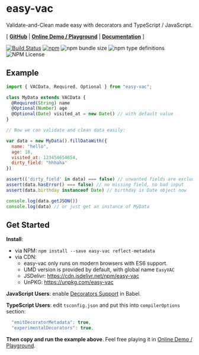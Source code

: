 # easy-vac

Validate-and-Clean made easy with decorators and TypeScript / JavaScript.

[
  **[GitHub](https://github.com/lyonbot/easy-vac)** | 
  **[Online Demo / Playground](https://lyonbot.github.io/easy-vac/)** | 
  **[Documentation](https://github.com/lyonbot/easy-vac/wiki)**
]

[![Build Status](https://travis-ci.org/lyonbot/easy-vac.svg?branch=master)](https://travis-ci.org/lyonbot/easy-vac)
[![npm](https://img.shields.io/npm/v/easy-vac.svg)](https://www.npmjs.com/package/easy-vac)
![npm bundle size](https://img.shields.io/bundlephobia/minzip/easy-vac.svg)
![npm type definitions](https://img.shields.io/npm/types/easy-vac.svg)
![NPM License](https://img.shields.io/npm/l/easy-vac.svg)

## Example

```javascript
import { VACData, Required, Optional } from "easy-vac";

class MyData extends VACData {
  @Required(String) name
  @Optional(Number) age
  @Optional(Date) visited_at = new Date() // with default value
}

// Now we can validate and clean data easily:

var data = new MyData().fillDataWith({
  name: "hello",
  age: 18,
  visited_at: 123454654654,
  dirty_field: "hhhaha"
})

assert(('dirty_field' in data) === false) // unwanted fields are excluded
assert(data.hasError() === false) // no missing field, no bad input
assert(data.birthday instanceof Date) // birthday is Date object now

console.log(data.getJSON())
console.log(data) // or just get an instance of MyData
```

## Get Started

**Install**: 

- via NPM: `npm install --save easy-vac reflect-metadata`
- via CDN:
  - easy-vac only runs on modern browsers with ES6 support.
  - UMD version is provided by default, with global name `EasyVAC`
  - JSDelivr: <https://cdn.jsdelivr.net/npm/easy-vac>
  - UnPKG: <https://unpkg.com/easy-vac>

**JavaScript Users**: enable [Decorators Support](https://babeljs.io/docs/en/babel-plugin-proposal-decorators) in Babel.

**TypeScript Users**: edit `tsconfig.json` and put this into `compilerOptions` section:

```js
  "emitDecoratorMetadata": true,
  "experimentalDecorators": true,
```

**Then copy and run the example above**. Feel free playing it in [Online Demo / Playground](https://lyonbot.github.io/easy-vac/).